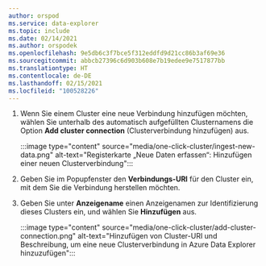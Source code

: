```yaml
---
author: orspod
ms.service: data-explorer
ms.topic: include
ms.date: 02/14/2021
ms.author: orspodek
ms.openlocfilehash: 9e5db6c3f7bce5f312eddfd9d21cc86b3af69e36
ms.sourcegitcommit: abbcb27396c6d903b608e7b19edee9e7517877bb
ms.translationtype: HT
ms.contentlocale: de-DE
ms.lasthandoff: 02/15/2021
ms.locfileid: "100528226"
---
```

1. Wenn Sie einem Cluster eine neue Verbindung hinzufügen möchten, wählen Sie unterhalb des automatisch aufgefüllten Clusternamens die Option **Add cluster connection** (Clusterverbindung hinzufügen) aus.
 
    :::image type="content" source="media/one-click-cluster/ingest-new-data.png" alt-text="Registerkarte „Neue Daten erfassen“: Hinzufügen einer neuen Clusterverbindung":::

1. Geben Sie im Popupfenster den **Verbindungs-URI** für den Cluster ein, mit dem Sie die Verbindung herstellen möchten. 
1. Geben Sie unter **Anzeigename** einen Anzeigenamen zur Identifizierung dieses Clusters ein, und wählen Sie **Hinzufügen** aus. 

    :::image type="content" source="media/one-click-cluster/add-cluster-connection.png" alt-text="Hinzufügen von Cluster-URI und Beschreibung, um eine neue Clusterverbindung in Azure Data Explorer hinzuzufügen":::